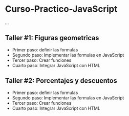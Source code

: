 # Curso-Practico-JavaScript

...


## Taller #1: Figuras geometricas

- Primer paso: definir las formulas
- Segundo paso: Implementar las formulas en JavaScript
- Tercer paso: Crear funciones
- Cuarto paso: Integrar JavaScript con HTML


## Taller #2: Porcentajes y descuentos

- Primer paso: definir las formulas
- Segundo paso: Implementar las formulas en JavaScript
- Tercer paso: Crear funciones
- Cuarto paso: Integrar JavaScript con HTML
